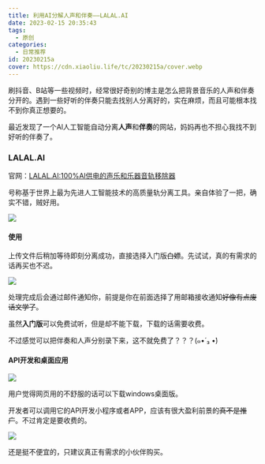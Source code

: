 ```yaml
---
title: 利用AI分解人声和伴奏——LALAL.AI
date: 2023-02-15 20:35:43
tags:
  - 原创
categories:
  - 日常推荐
id: 20230215a
cover: https://cdn.xiaoliu.life/tc/20230215a/cover.webp
---
```


刷抖音、B站等一些视频时，经常很好奇别的博主是怎么把背景音乐的人声和伴奏分开的。遇到一些好听的伴奏只能去找别人分离好的，实在麻烦，而且可能根本找不到你真正想要的。

最近发现了一个Al人工智能自动分离**人声**和**伴奏**的网站，妈妈再也不担心我找不到好听的伴奏了。

### LALAL.AI

官网：[LALAL.AI:100%AI供电的声乐和乐器音轨移除器](https://www.lalal.ai/zh-hans/)

号称基于世界上最为先进人工智能技术的高质量轨分离工具。亲自体验了一把，确实不错，贼好用。

![](https://cdn.xiaoliu.life/tc/20230215a/1.webp)

#### 使用

上传文件后稍加等待即刻分离成功，直接选择入门版~~白嫖~~。先试试，真的有需求的话再买也不迟。

![](https://cdn.xiaoliu.life/tc/20230215a/2.webp)

处理完成后会通过邮件通知你，前提是你在前面选择了用邮箱接收通知~~好像有点废话文学了~~。

虽然**入门版**可以免费试听，但是却不能下载，下载的话需要收费。

不过感觉可以把伴奏和人声分别录下来，这不就免费了？？？(๑•́ ₃ •̀)

#### API开发和桌面应用

![](https://cdn.xiaoliu.life/tc/20230215a/3.webp)

用户觉得网页用的不舒服的话可以下载windows桌面版。

开发者可以调用它的API开发小程序或者APP，应该有很大盈利前景的~~真不是推广~~。不过肯定是要收费的。

![](https://cdn.xiaoliu.life/tc/20230215a/4.webp)

还是挺不便宜的，只建议真正有需求的小伙伴购买。